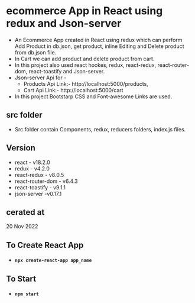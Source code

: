 # ecommerce App in React using redux and Json-server

- An Ecommerce App created in React using redux which can perform Add Product in db.json, get product, inline Editing and Delete product from db.json file. 
- In Cart we can add product and delete product from cart.
- In this project also used react hookes, redux, react-redux, react-router-dom, react-toastify and Json-server. 
- Json-server Api for -
    - Products Api Link:- http://localhost:5000/products,
    - Cart Api Link:- http://localhost:5000/cart
- In this project Bootstarp CSS and Font-awesome Links are used.

## src folder
 
 - Src folder contain Components, redux, reducers folders, index.js files.

## Version

- react - v18.2.0
- redux - v4.2.0
- react-redux - v8.0.5
- react-router-dom - v6.4.3
- react-toastify - v9.1.1
- json-server -v0.17.1 


## cerated at

20 Nov 2022

## To Create React App

- ####  `npx create-react-app app_name`

## To Start 

- ####  `npm start`
